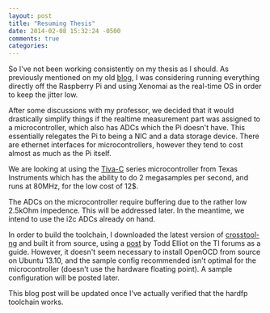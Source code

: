 ```yaml
---
layout: post
title: "Resuming Thesis"
date: 2014-02-08 15:32:24 -0500
comments: true
categories: 
---
```


So I've not been working consistently on my thesis as I should. As previously
mentioned on my old [blog](http://jhnphm.wordpress.com/), I was considering
running everything directly off the Raspberry Pi and using Xenomai as the
real-time OS in order to keep the jitter low. 

After some discussions with my professor, we decided that it would drastically
simplify things if the realtime measurement part was assigned to a
microcontroller, which also has ADCs which the Pi doesn't have. This essentially
relegates the Pi to being a NIC and a data storage device. There are ethernet
interfaces for microcontrollers, however they tend to cost almost as much as the
Pi itself.

We are looking at using the [Tiva-C][tivac] series microcontroller from Texas Instruments
which has the ability to do 2 megasamples per second, and runs at 80MHz, for the
low cost of 12$.

The ADCs on the microcontroller require buffering due to the rather low 2.5kOhm
impedence. This will be addressed later. In the meantime, we intend to use the
i2c ADCs already on hand. 

In order to build the toolchain, I downloaded the latest version of
[crosstool-ng][ct-ng] and built it from source, using a
[post](http://e2e.ti.com/support/microcontrollers/tiva_arm/f/908/t/65137.aspx)
by Todd Elliot on the TI forums as a guide. However, it doesn't seem necessary
to install OpenOCD from source on Ubuntu 13.10, and the sample config
recommended isn't optimal for the microcontroller (doesn't use the hardware
floating point). A sample configuration will be posted later. 

This blog post will be updated once I've actually verified that the hardfp
toolchain works.



[ct-ng]: http://crosstool-ng.org/
[tivac]:www.ti.com/ww/en/launchpad/launchpads-tivac.html
